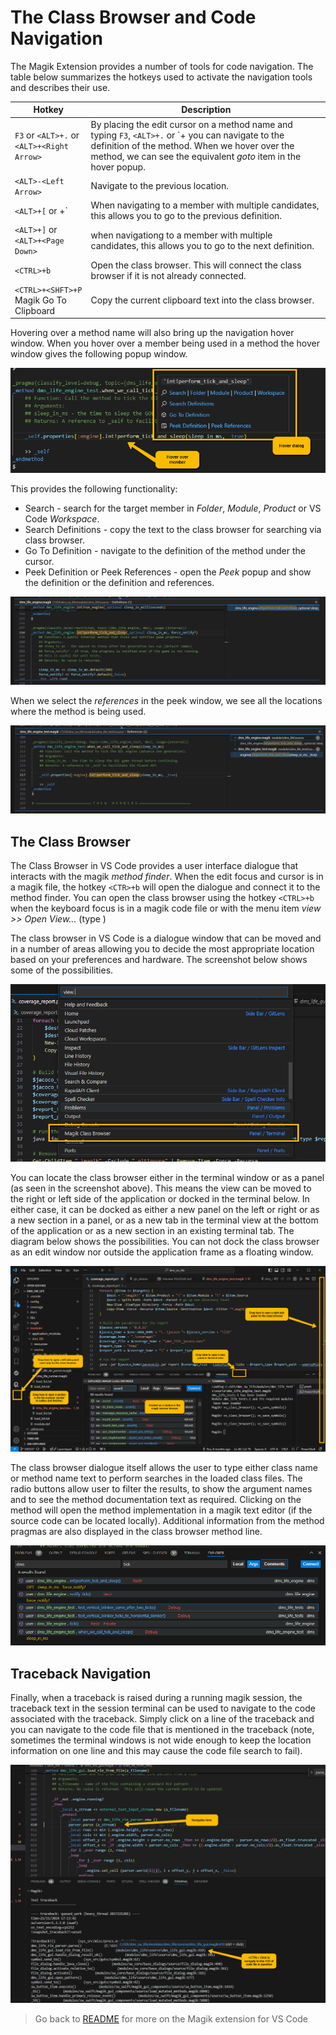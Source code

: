 # The Class Browser and Code Navigation

The Magik Extension provides a number of tools for code navigation.  The table below summarizes the hotkeys used to activate the navigation tools and describes their use.
	
Hotkey | Description
--------|-------------
`F3` or `<ALT>+.` or `<ALT>+<Right Arrow>`| By placing the edit cursor on a method name and typing `F3`, `<ALT>+.` or `<ALT>+<Right Arrow> you can navigate to the definition of the method.  When we hover over the method, we can see the equivalent _goto_ item in the hover popup.
`<ALT>-<Left Arrow>` | Navigate to the previous location.
`<ALT>+[` or <ALT>+<Page Up>` | When navigating to a member with multiple candidates, this allows you to go to the previous definition.
`<ALT>+]` or `<ALT>+<Page Down>` | when navigationg to a member with multiple candidates, this allows you to go to the next definition.
`<CTRL>+b` | Open the class browser.  This will connect the class browser if it is not already connected.
`<CTRL>+<SHFT>+P` Magik Go To Clipboard | Copy the current clipboard text into the class browser.

Hovering over a method name will also bring up the navigation hover window.  When you hover over a member being used in a method the hover window gives the following popup window.

![Hover Over Method](./images/method_call_hover.png)

This provides the following functionality:

* Search - search for the target member in _Folder_, _Module_, _Product_ or VS Code _Workspace_.
* Search Definitions - copy the text to the class browser for searching via class browser.
* Go To Definition - navigate to the definition of the method under the cursor.
* Peek Definition or Peek References - open the _Peek_ popup and show the definition or the definition and references.

![Definition in Peek](./images/definition_in_peek.png)

When we select the _references_ in the peek window, we see all the locations where the method is being used.

![References in Peek](./images/references_in_peek.png)

## The Class Browser

The Class Browser in VS Code provides a user interface dialogue that interacts with the magik _method finder_.  When the edit focus and cursor is in a magik file, the hotkey `<CTR>+b` will open the dialogue and connect it to the method finder.  You can open the class browser using the hotkey `<CTRL>+b` when the keyboard focus is in a magik code file or with the menu item _view >> Open View..._ (type ) 

The class browser in VS Code is a dialogue window that can be moved and in a number of areas allowing you to decide the most appropriate location based on your preferences and hardware.  The screenshot below shows some of the possibilities.

![View Class Browser](./images/view_class_browser.png)

You can locate the class browser either in the terminal window or as a panel (as seen in the screenshot above).  This means the view can be moved to the right or left side of the application or docked in the terminal below.  In either case, it can be docked as either a new panel on the left or right or as a new section in a panel, or as a new tab in the terminal view at the bottom of the application or as a new section in an existing terminal tab.  The diagram below shows the possibilities.  You can not dock the class browser as an edit window nor outside the application frame as a floating window.

![Position Class Browser](./images/position_class_browser.png)

The class browser dialogue itself allows the user to type either class name or method name text to perform searches in the loaded class files.  The radio buttons allow user to filter the results, to show the argument names and to see the method documentation text as required.  Clicking on the method will open the method implementation in a magik text editor (if the source code can be located locally).  Additional information from the method pragmas are also displayed in the class browser method line.

![Position Class Browser](./images/class_browser.png)

## Traceback Navigation

Finally, when a traceback is raised during a running magik session, the traceback text in the session terminal can be used to navigate to the code associated with the traceback.  Simply click on a line of the traceback and you can navigate to the code file that is mentioned in the traceback (note, sometimes the terminal windows is not wide enough to keep the location information on one line and this may cause the code file search to fail).

![Position Class Browser](./images/traceback_navigation.png)

> Go back to [README](../README.md) for more on the Magik extension for VS Code
